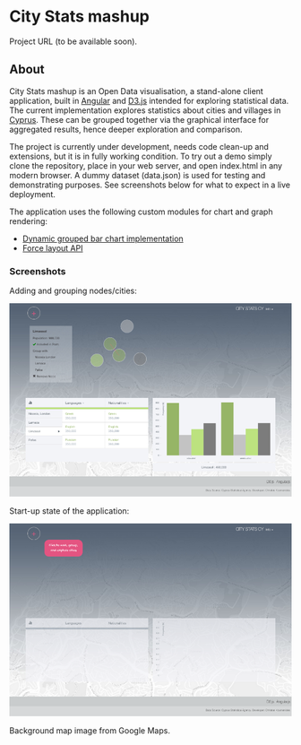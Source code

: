 # City Stats mashup

Project URL (to be available soon).

## About

City Stats mashup is an Open Data visualisation, a stand-alone client application, built in [Angular](https://angularjs.org/) and [D3.js](http://d3js.org/) intended for exploring statistical data. The current implementation explores statistics about cities and villages in [Cyprus](http://en.wikipedia.org/wiki/Cyprus). These can be grouped together via the graphical interface for aggregated results, hence deeper exploration and comparison.

The project is currently under development, needs code clean-up and extensions, but it is in fully working condition. To try out a demo simply clone the repository, place in your web server, and open index.html in any modern browser. A dummy dataset (data.json) is used for testing and demonstrating purposes. See screenshots below for what to expect in a live deployment.

The application uses the following custom modules for chart and graph rendering:

- [Dynamic grouped bar chart implementation](https://github.com/chriskmnds/d3-dynamic-grouped-bar-chart)
- [Force layout API](https://github.com/chriskmnds/d3-force-layout-api)

### Screenshots

Adding and grouping nodes/cities:

![alt tag](./img/05.55.17.png)

Start-up state of the application:

![alt tag](./img/05.55.47.png)

Background map image from Google Maps.
